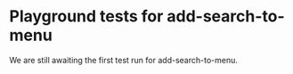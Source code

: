 # Playground tests for add-search-to-menu
We are still awaiting the first test run for add-search-to-menu.
